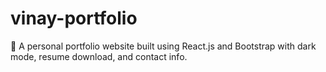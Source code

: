 # vinay-portfolio
💼 A personal portfolio website built using React.js and Bootstrap with dark mode, resume download, and contact info.
